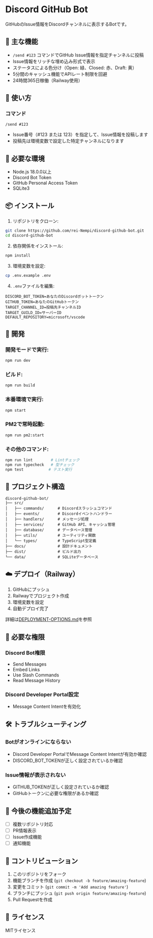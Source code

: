 # Discord GitHub Bot

GitHubのIssue情報をDiscordチャンネルに表示するBotです。

## 🌟 主な機能

- `/send #123` コマンドでGitHub Issue情報を指定チャンネルに投稿
- Issue情報をリッチな埋め込み形式で表示
- ステータスによる色分け（Open: 緑、Closed: 赤、Draft: 黄）
- 5分間のキャッシュ機能でAPIレート制限を回避
- 24時間365日稼働（Railway使用）

## 🚀 使い方

### コマンド

```
/send #123
```

- Issue番号（#123 または 123）を指定して、Issue情報を投稿します
- 投稿先は環境変数で設定した特定チャンネルになります

## 🔧 必要な環境

- Node.js 18.0.0以上
- Discord Bot Token
- GitHub Personal Access Token
- SQLite3

## 📦 インストール

1. リポジトリをクローン:

```bash
git clone https://github.com/rei-Nempi/discord-github-bot.git
cd discord-github-bot
```

2. 依存関係をインストール:

```bash
npm install
```

3. 環境変数を設定:

```bash
cp .env.example .env
```

4. `.env`ファイルを編集:

```env
DISCORD_BOT_TOKEN=あなたのDiscordボットトークン
GITHUB_TOKEN=あなたのGitHubトークン
TARGET_CHANNEL_ID=投稿先チャンネルID
TARGET_GUILD_ID=サーバーID
DEFAULT_REPOSITORY=microsoft/vscode
```

## 🏃 開発

### 開発モードで実行:

```bash
npm run dev
```

### ビルド:

```bash
npm run build
```

### 本番環境で実行:

```bash
npm start
```

### PM2で常時起動:

```bash
npm run pm2:start
```

### その他のコマンド:

```bash
npm run lint        # Lintチェック
npm run typecheck   # 型チェック
npm test           # テスト実行
```

## 📁 プロジェクト構造

```
discord-github-bot/
├── src/
│   ├── commands/      # Discordスラッシュコマンド
│   ├── events/        # Discordイベントハンドラー
│   ├── handlers/      # メッセージ処理
│   ├── services/      # GitHub API、キャッシュ管理
│   ├── database/      # データベース管理
│   ├── utils/         # ユーティリティ関数
│   └── types/         # TypeScript型定義
├── docs/              # 設計ドキュメント
├── dist/              # ビルド出力
└── data/              # SQLiteデータベース
```

## ☁️ デプロイ（Railway）

1. GitHubにプッシュ
2. Railwayでプロジェクト作成
3. 環境変数を設定
4. 自動デプロイ完了

詳細は[DEPLOYMENT-OPTIONS.md](./DEPLOYMENT-OPTIONS.md)を参照

## 🔐 必要な権限

### Discord Bot権限

- Send Messages
- Embed Links
- Use Slash Commands
- Read Message History

### Discord Developer Portal設定

- Message Content Intentを有効化

## 🛠️ トラブルシューティング

### Botがオンラインにならない

- Discord Developer PortalでMessage Content Intentが有効か確認
- DISCORD_BOT_TOKENが正しく設定されているか確認

### Issue情報が表示されない

- GITHUB_TOKENが正しく設定されているか確認
- GitHubトークンに必要な権限があるか確認

## 📝 今後の機能追加予定

- [ ] 複数リポジトリ対応
- [ ] PR情報表示
- [ ] Issue作成機能
- [ ] 通知機能

## 🤝 コントリビューション

1. このリポジトリをフォーク
2. 機能ブランチを作成 (`git checkout -b feature/amazing-feature`)
3. 変更をコミット (`git commit -m 'Add amazing feature'`)
4. ブランチにプッシュ (`git push origin feature/amazing-feature`)
5. Pull Requestを作成

## 📄 ライセンス

MITライセンス
